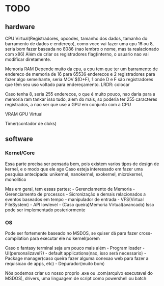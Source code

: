 # TODO

  ## hardware
  CPU Virtual(Registradores, opcodes, tamanho dos dados, tamanho do barramento de dados e endereço),
  como voce vai fazer uma cpu 16 ou 8, seria bom fazer baseada no 8086 (nao lembro o nome, mas ta realacionado com x86)
  Além de criar os registradores flag(interno, o usuario nao vai modificar diretamente.

  Memoria RAM
  Depende muito da cpu, a cpu tem que ter um barramento de endereco de memoria de 16 para 65536 enderecos e 2 registradores para 
  fazer algo semelhante, seria MOV $(D+F), 1 onde D e F são registradores que têm seu uso voltado para endereçamento.
  LRDR: colocar

  Caso tenha 8, seria 255 enderecos, o que é muito pouco, nao daria para a memoria ram tankar isso tudo, alem do mais,
  so poderia ter 255 caracteres registrados, a nao ser que use a GPU em conjunto com a CPU

  VRAM
  GPU Virtual
  
  Timer(contador de cloks)

## software

  ### Kernel/Core
  Essa parte precisa ser pensada bem, pois existem varios tipos de design de kernel, e o modo que ele age
  Caso esteja interessado em fazer uma pesquisa antecipada: unikernel, nanokernel, exokernel,  microkernel, monolitico

  Mas em geral, tem essas partes:
    - Gerenciamento de Memoria
    - Gerenciamento de processos
    - Sicronização e demais relacionados a eventos baseados em tempo
    - manipulador de entrada
    - VFS(Virtual FileSystem)
    - API lowlevel
    - (Caso queira)Memoria Virtual(avancado) Isso pode ser implementado posteriormente
          
  ### OS
  Pode ser fortemente baseado no MSDOS, se quiser dá para fazer cross-compilation para executar ele no kernel(porem

  Caso o fantasy terminal seja um pouco mais além
            - Program loader
            - UI(personalizavel?)
            - default applications(nao, isso será necessario)
            - Package manager(caso queira fazer alguma conexao web para fazer a requisicao de apps, etc)
            - Depurador(muito bom)
            

  Nós podemos criar uo nosso proprio .exe ou .com(arquivo executavel do MSDOS), drivers, uma linguagem de script como powershell ou batch
